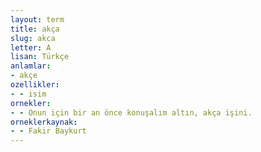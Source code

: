 ```yaml
---
layout: term
title: akça
slug: akca
letter: A
lisan: Türkçe
anlamlar:
- akçe
ozellikler:
- - isim
ornekler:
- - Onun için bir an önce konuşalım altın, akça işini.
orneklerkaynak:
- - Fakir Baykurt
---
```

